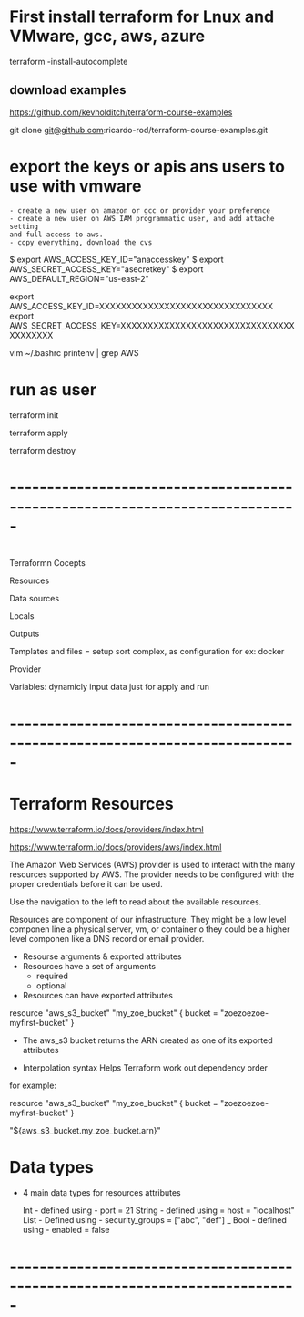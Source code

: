 # First install terraform for Lnux and VMware, gcc, aws, azure

terraform -install-autocomplete

## download examples
https://github.com/kevholditch/terraform-course-examples

git clone git@github.com:ricardo-rod/terraform-course-examples.git

# export the keys or apis ans users to use with vmware

    - create a new user on amazon or gcc or provider your preference
    - create a new user on AWS IAM programmatic user, and add attache setting
    and full access to aws.
    - copy everything, download the cvs


$ export AWS_ACCESS_KEY_ID="anaccesskey"
$ export AWS_SECRET_ACCESS_KEY="asecretkey"
$ export AWS_DEFAULT_REGION="us-east-2"


export AWS_ACCESS_KEY_ID=XXXXXXXXXXXXXXXXXXXXXXXXXXXXXXXX
export AWS_SECRET_ACCESS_KEY=XXXXXXXXXXXXXXXXXXXXXXXXXXXXXXXXXXXXXXXX

vim ~/.bashrc
printenv | grep AWS

# run as user

terraform init

terraform apply

terraform destroy


# -----------------------------------------------------------------------------
#

Terraformn Cocepts

Resources

Data sources

Locals

Outputs

Templates and files = setup sort complex, as configuration for ex: docker

Provider

Variables: dynamicly input data just for apply and run


# -----------------------------------------------------------------------------
# Terraform Resources
https://www.terraform.io/docs/providers/index.html

https://www.terraform.io/docs/providers/aws/index.html

The Amazon Web Services (AWS) provider is used to interact with the many
resources supported by AWS. The provider needs to be configured with the
proper credentials before it can be used.

Use the navigation to the left to read about the available resources.

Resources are component of our infrastructure. They might be a low
level componen line a physical server, vm, or container o they could be
a higher level componen like a DNS record or email provider.

- Resourse arguments & exported attributes
 - Resources have a set of arguments
    - required
    - optional
 - Resources can have exported attributes

resource "aws_s3_bucket" "my_zoe_bucket" {
  bucket = "zoezoezoe-myfirst-bucket"
}

 - The aws_s3 bucket returns the ARN created as one of its exported attributes


- Interpolation syntax
Helps Terraform work out dependency order

for example:

resource "aws_s3_bucket" "my_zoe_bucket" {
  bucket = "zoezoezoe-myfirst-bucket"
}

"${aws_s3_bucket.my_zoe_bucket.arn}"


# Data types
- 4 main data types for resources attributes

    Int - defined using - port = 21
    String - defined using = host = "localhost"
    List - Defined using - security_groups = ["abc", "def"]
_
    Bool - defined using - enabled = false



# -----------------------------------------------------------------------------
#

